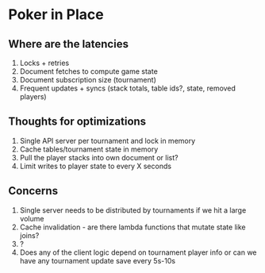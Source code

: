 # Poker in Place

## Where are the latencies

1. Locks + retries
2. Document fetches to compute game state
3. Document subscription size (tournament)
4. Frequent updates + syncs (stack totals, table ids?, state, removed players)

## Thoughts for optimizations

1. Single API server per tournament and lock in memory
2. Cache tables/tournament state in memory
3. Pull the player stacks into own document or list?
4. Limit writes to player state to every X seconds

## Concerns

1. Single server needs to be distributed by tournaments if we hit a large volume
2. Cache invalidation - are there lambda functions that mutate state like joins?
3. ?
4. Does any of the client logic depend on tournament player info or can we have any tournament update save every 5s-10s
